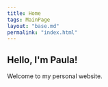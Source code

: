 ```yaml
---
title: Home
tags: MainPage
layout: "base.md"
permalink: "index.html"
---
```


## Hello, I'm Paula!

Welcome to my personal website.